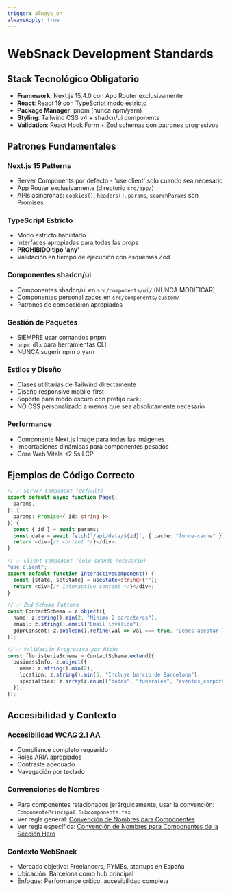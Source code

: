 ```yaml
---
trigger: always_on
alwaysApply: true
---
```


# WebSnack Development Standards

## Stack Tecnológico Obligatorio

- **Framework**: Next.js 15.4.0 con App Router exclusivamente
- **React**: React 19 con TypeScript modo estricto
- **Package Manager**: pnpm (nunca npm/yarn)
- **Styling**: Tailwind CSS v4 + shadcn/ui components
- **Validation**: React Hook Form + Zod schemas con patrones progresivos

## Patrones Fundamentales

### Next.js 15 Patterns

- Server Components por defecto - 'use client' solo cuando sea necesario
- App Router exclusivamente (directorio `src/app/`)
- APIs asíncronas: `cookies()`, `headers()`, `params`, `searchParams` son Promises

### TypeScript Estricto

- Modo estricto habilitado
- Interfaces apropiadas para todas las props
- **PROHIBIDO tipo 'any'**
- Validación en tiempo de ejecución con esquemas Zod

### Componentes shadcn/ui

- Componentes shadcn/ui en `src/components/ui/` (NUNCA MODIFICAR)
- Componentes personalizados en `src/components/custom/`
- Patrones de composición apropiados

### Gestión de Paquetes

- SIEMPRE usar comandos pnpm
- `pnpm dlx` para herramientas CLI
- NUNCA sugerir npm o yarn

### Estilos y Diseño

- Clases utilitarias de Tailwind directamente
- Diseño responsive mobile-first
- Soporte para modo oscuro con prefijo `dark:`
- NO CSS personalizado a menos que sea absolutamente necesario

### Performance

- Componente Next.js Image para todas las imágenes
- Importaciones dinámicas para componentes pesados
- Core Web Vitals <2.5s LCP

## Ejemplos de Código Correcto

```typescript
// ✅ Server Component (default)
export default async function Page({
  params,
}: {
  params: Promise<{ id: string }>;
}) {
  const { id } = await params;
  const data = await fetch(`/api/data/${id}`, { cache: "force-cache" });
  return <div>{/* content */}</div>;
}

// ✅ Client Component (solo cuando necesario)
"use client";
export default function InteractiveComponent() {
  const [state, setState] = useState<string>("");
  return <div>{/* interactive content */}</div>;
}

// ✅ Zod Schema Pattern
const ContactSchema = z.object({
  name: z.string().min(2, "Mínimo 2 caracteres"),
  email: z.string().email("Email inválido"),
  gdprConsent: z.boolean().refine(val => val === true, "Debes aceptar la política de privacidad"),
});

// ✅ Validación Progresiva por Nicho
const floristeriaSchema = ContactSchema.extend({
  businessInfo: z.object({
    name: z.string().min(2),
    location: z.string().min(5, "Incluye barrio de Barcelona"),
    specialties: z.array(z.enum(["bodas", "funerales", "eventos_corporativos", "decoracion", "plantas"])).min(1),
  }),
});
```

## Accesibilidad y Contexto

### Accesibilidad WCAG 2.1 AA

- Compliance completo requerido
- Roles ARIA apropiados
- Contraste adecuado
- Navegación por teclado

### Convenciones de Nombres

- Para componentes relacionados jerárquicamente, usar la convención: `ComponentePrincipal.Subcomponente.tsx`
- Ver regla general: [Convención de Nombres para Componentes](./Component-Naming-Convention.md)
- Ver regla específica: [Convención de Nombres para Componentes de la Sección Hero](./Hero-Component-Naming-Convention.md)

### Contexto WebSnack

- Mercado objetivo: Freelancers, PYMEs, startups en España
- Ubicación: Barcelona como hub principal
- Enfoque: Performance crítico, accesibilidad completa
